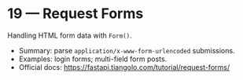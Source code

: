 # 19 — Request Forms

Handling HTML form data with `Form()`.

- Summary: parse `application/x-www-form-urlencoded` submissions.
- Examples: login forms; multi-field form posts.
- Official docs: https://fastapi.tiangolo.com/tutorial/request-forms/

